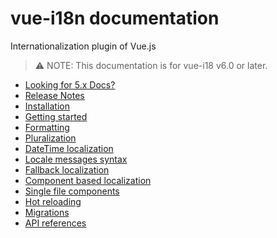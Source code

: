 # vue-i18n documentation

Internationalization plugin of Vue.js

> :warning: NOTE: This documentation is for vue-i18 v6.0 or later.

* [Looking for 5.x Docs?](https://kazupon.github.io/vue-i18n/old/)
* [Release Notes](https://github.com/kazupon/vue-i18n/releases)
* [Installation](installation.md)
* [Getting started](started.md)
* [Formatting](formatting.md)
* [Pluralization](pluralization.md)
* [DateTime localization](datetime.md)
* [Locale messages syntax](messages.md)
* [Fallback localization](fallback.md)
* [Component based localization](component.md)
* [Single file components](sfc.md)
* [Hot reloading](hot-reload.md)
* [Migrations](migrations.md)
* [API references](api.md)
